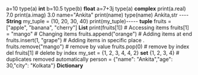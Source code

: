 a=10 type(a) **int**
b=10.5 type(b) **float**
a=7+3j  type(a) **complex** 
print(a.real)  7.0
print(a.imag)  3.0
name="Ankita" print(name) type(name) Ankita,str  ----**String**
my_tuple = (10, 20, 30, 40) print(my_tuple)----- **tuple**
fruits = ["apple", "banana", "cherry"]   **List**
print(fruits[1])          # Accessing items
fruits[1] = "mango"       # Changing items
fruits.append("orange")   # Adding items at end
fruits.insert(1, "grape") # Adding items in specific place .
fruits.remove("mango")    # remove by value
fruits.pop(0)             # remove by index
del fruits[1]             # delete by index
my_set = {1, 2, 3, 4, 4, 2}                 **set**
{1, 2, 3, 4}   # duplicates removed automatically
person = {"name": "Ankita","age": 30,"city": "Kolkata"}   **Dictionary**
